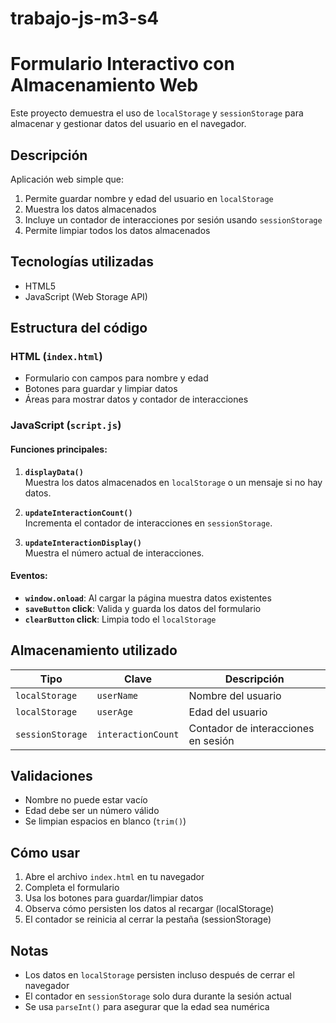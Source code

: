 # trabajo-js-m3-s4

# Formulario Interactivo con Almacenamiento Web

Este proyecto demuestra el uso de `localStorage` y `sessionStorage` para almacenar y gestionar datos del usuario en el navegador.

##  Descripción

Aplicación web simple que:
1. Permite guardar nombre y edad del usuario en `localStorage`
2. Muestra los datos almacenados
3. Incluye un contador de interacciones por sesión usando `sessionStorage`
4. Permite limpiar todos los datos almacenados

## Tecnologías utilizadas
- HTML5
- JavaScript (Web Storage API)

##  Estructura del código

### HTML (`index.html`)
- Formulario con campos para nombre y edad
- Botones para guardar y limpiar datos
- Áreas para mostrar datos y contador de interacciones

### JavaScript (`script.js`)
#### Funciones principales:
1. **`displayData()`**  
   Muestra los datos almacenados en `localStorage` o un mensaje si no hay datos.

2. **`updateInteractionCount()`**  
   Incrementa el contador de interacciones en `sessionStorage`.

3. **`updateInteractionDisplay()`**  
   Muestra el número actual de interacciones.

#### Eventos:
- **`window.onload`**: Al cargar la página muestra datos existentes
- **`saveButton` click**: Valida y guarda los datos del formulario
- **`clearButton` click**: Limpia todo el `localStorage`

## Almacenamiento utilizado
| Tipo               | Clave                 | Descripción                          |
|--------------------|-----------------------|--------------------------------------|
| `localStorage`     | `userName`            | Nombre del usuario                   |
| `localStorage`     | `userAge`             | Edad del usuario                     |
| `sessionStorage`   | `interactionCount`    | Contador de interacciones en sesión  |

## Validaciones
- Nombre no puede estar vacío
- Edad debe ser un número válido
- Se limpian espacios en blanco (`trim()`)

##  Cómo usar
1. Abre el archivo `index.html` en tu navegador
2. Completa el formulario
3. Usa los botones para guardar/limpiar datos
4. Observa cómo persisten los datos al recargar (localStorage)
5. El contador se reinicia al cerrar la pestaña (sessionStorage)

##  Notas
- Los datos en `localStorage` persisten incluso después de cerrar el navegador
- El contador en `sessionStorage` solo dura durante la sesión actual
- Se usa `parseInt()` para asegurar que la edad sea numérica

